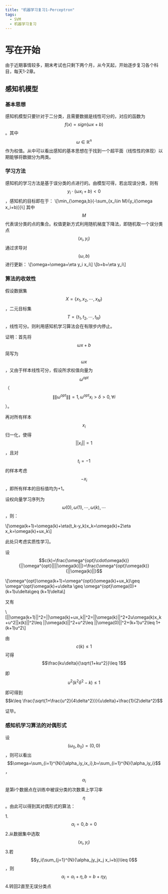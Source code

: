 ```yaml
---
title: "机器学习复习1-Perceptron"
tags:
  - SVM
  - 机器学习复习
---
```


<script type="text/javascript" src="http://cdn.mathjax.org/mathjax/latest/MathJax.js?config=default"></script>

# 写在开始

由于近期事情较多，期末考试也只剩下两个月，从今天起，开始逐步复习各个科目，每天1-2章。

## 感知机模型

### 基本思想

感知机模型只要针对于二分类，且需要数据是线性可分的，对应的函数为$$f(x)=sign(\omega x+b)$$。其中$$\omega\in \mathbb{R}^n$$作为权值。从中可以看出感知的基本思想在于找到一个超平面（线性性的体现）以期能够将数据分为两类。

### 学习方法

感知机的学习方法是基于误分类的点进行的。由模型可得，若出现误分类，则有$$y_i\cdot(\omega x_i+b)<0$$，感知机的目标即在于：
\\[\min_{\omega,b}{-\sum_{x_i\in M}{y_i(\omega x_i+b)}}\\]
其中$$M$$代表误分类的点的集合。权值更新方式利用随机梯度下降法，即随机取一个误分类点$$(x_i,y_i)$$通过求导对$$(\omega,b)$$进行更新：
\\[\omega=\omega+\eta y_i x_i\\]
\\[b=b+\eta y_i\\]


### 算法的收敛性

假设数据集$$X=\{x_1,x_2,\cdots,x_N\}$$，二元目标集$$T=\{t_1,t_2,\cdots,t_N\}$$，线性可分。则利用感知机学习算法会在有限步内停止。

证明：首先将$$\omega x+b$$简写为$$\omega x$$，又由于样本线性可分，假设所求权值向量为$$\omega^{opt}$$（$$\|\|\omega^{opt}\|\|=1,\omega^{opt}x_i>\delta>0,\forall i$$）。

再对所有样本$$x_i$$归一化，使得$$||x_i||=1$$，且对$$t_i=-1$$的样本考虑$$-x_i$$，即所有样本的目标值均为+1。

设权向量学习序列为$$\omega(0),\omega(1),\cdots,\omega(k),\cdots$$，则：

\\[\omega(k+1)=\omega(k)+\eta(t_k-y_k)x_k=\omega(k)+2\eta x_k=\omega(k)+ux_k\\]

此处只考虑实质性学习。

设$$c(k)=\frac{\omega^{opt}\cdot\omega(k)}{||\omega^{opt}||||\omega(k)||}=\frac{\omega^{opt}\omega(k)}{||\omega(k)||}$$

\\[\omega^{opt}\omega(k+1)=\omega^{opt}(\omega(k)+ux_k)\geq \omega^{opt}\omega(k)+u\delta \geq \omega^{opt}\omega(0)+(k+1)u\delta\geq (k+1)\delta\\]

又有

\\[||\omega(k+1)||^2=||\omega(k)+ux_k||^2=||\omega(k)||^2+2u\omega(k)x_k+u^2||x(k)||^2\leq ||\omega(k)||^2+u^2\leq ||\omega(0)||^2+(k+1)u^2\leq 1+(k+1)u^2\\]

由$$c(k)\leq 1$$可得$$\frac{ku\delta}{\sqrt{1+ku^2}}\leq 1$$

即$$u^2(k^2\delta^2-k)\leq 1$$

即可得到$$k\leq \frac{\sqrt{1+\frac{u^2}{4\delta^2}}}{u\delta}+\frac{1}{2\delta^2}$$

证毕。

### 感知机学习算法的对偶形式

设$$(\omega_0,b_0)=(0,0)$$，则可以看出$$\omega=\sum_{i=1}^{N}{\alpha_iy_ix_i},b=\sum_{i=1}^{N}{\alpha_iy_i}$$，$$\alpha_i$$是第i个数据点在训练中被误分类的次数乘上学习率$$\eta$$。由此可以得到其对偶形式的算法：

 1.$$\alpha_i=0,b=0$$
 2.从数据集中选取$$(x_i,y_i)$$
 3.若$$y_i(\sum_{j=1}^{N}{\alpha_jy_jx_j x_i+b})\leq 0$$，则$$\alpha_i=\alpha_i+\eta,b=b+\eta y_i$$
 4.转回2直至无误分类点

